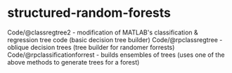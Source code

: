 # structured-random-forests

Code/@classregtree2 - modification of MATLAB's classification & regression tree code (basic decision tree builder)
Code/@rpclassregtree - oblique decision trees (tree builder for randomer forrests)
Code/@rpclassificationforrest - builds ensembles of trees (uses one of the above methods to generate trees for a forest)
